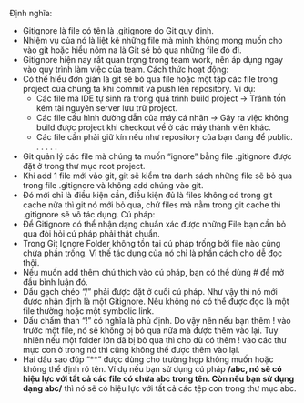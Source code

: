 Định nghĩa:
  - Gitignore là file có tên là .gitignore do Git quy định. 
  - Nhiệm vụ của nó là liệt kê những file mà mình không mong muốn cho vào git hoặc hiểu nôm na là Git sẽ bỏ qua những file đó đi. 
  - Gitignore hiện nay rất quan trọng trong team work, nên áp dụng ngay vào quy trình làm việc của team.
Cách thức hoạt động:
  - Có thể hiểu đơn giản là git sẽ bỏ qua file hoặc một tập các file trong project của chúng ta khi commit và push lên repository. Ví dụ:
    + Các file mà IDE tự sinh ra trong quá trình build project -> Tránh tốn kém tài nguyên server lưu trữ project.
    + Các file cấu hình đường dẫn của máy cá nhân -> Gây ra việc không build được project khi checkout về ở các máy thành viên khác.
    + Các file cần phải giữ kín nếu như repository của bạn đang để public.
      . . . . .
  - Git quản lý các file mà chúng ta muốn “ignore” bằng file .gitignore được đặt ở trong thư mục root project.
  - Khi add 1 file mới vào git, git sẽ kiểm tra danh sách những file sẽ bỏ qua trong file .gitignore và không add chúng vào git. 
  - Đó mới chỉ là điều kiện cần, điều kiện đủ là files không có trong git cache nữa thì git nó mới bỏ qua, chứ files mà nằm trong git cache thì .gitignore sẽ vô tác dụng.
Cú pháp:
  - Để Gitignore có thể nhận dạng chuẩn xác được những File bạn cần bỏ qua đòi hỏi cú pháp phải thật chuẩn.
  - Trong Git Ignore Folder không tồn tại cú pháp trống bởi file nào cũng chứa phần trống. Vì thế tác dụng của nó chỉ là phần cách cho dễ đọc thôi.
  - Nếu muốn add thêm chú thích vào cú pháp, bạn có thể dùng # để mở đầu bình luận đó.
  - Dấu gạch chéo “/” phải được đặt ở cuối cú pháp. Như vậy thì nó mới được nhận định là một Gitignore. Nếu không nó có thể được đọc là một file thường hoặc một symbolic link.
  - Dấu chấm than “!” có nghĩa là phủ định. Do vậy nên nếu bạn thêm ! vào trước một file, nó sẽ không bị bỏ qua nữa mà được thêm vào lại. Tuy nhiên nếu một folder lớn đã bị
     bỏ qua thì cho dù có thêm ! vào các thư mục con ở trong nó thì cũng không thể được thêm vào lại.
  - Hai dấu sao đúp “**” được dùng cho trường hợp không muốn hoặc không thể định rõ tên. Ví dụ nếu bạn sử dụng cú pháp **/abc, nó sẽ có hiệu lực với tất cả các file có chứa
      abc trong tên. Còn nếu bạn sử dụng dạng abc/** thì nó sẽ có hiệu lực với tất cả các tệp con trong thư mục abc.
